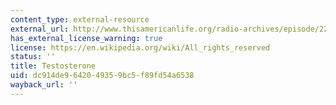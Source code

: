 ```yaml
---
content_type: external-resource
external_url: http://www.thisamericanlife.org/radio-archives/episode/220/testosterone/
has_external_license_warning: true
license: https://en.wikipedia.org/wiki/All_rights_reserved
status: ''
title: Testosterone
uid: dc914de9-6420-4935-9bc5-f89fd54a6538
wayback_url: ''
---
```


